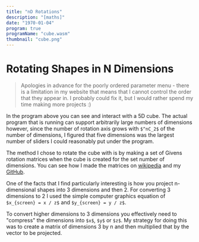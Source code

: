 ```yaml
---
title: "nD Rotations"
description: "[maths]"
date: "1970-01-04"
program: true
programName: "cube.wasm"
thumbnail: "cube.png"
---
```


# Rotating Shapes in N Dimensions

> Apologies in advance for the poorly ordered parameter menu - there is a limitation
in my website that means that I cannot control the order that they appear in.
I probably could fix it, but I would rather spend my time making more projects :)

In the program above you can see and interact with a 5D cube. The actual program 
that is running can support arbitrarily large numbers of dimensions however, since
the number of rotation axis grows with `$^nC_2$` of the number of dimensions, I
figured that five dimensions was the largest number of sliders I could reasonably
put under the program.

The method I chose to rotate the cube with is by making a set of Givens rotation
matrices when the cube is created for the set number of dimensions. You can see
how I made the matrices on [wikipedia](https://en.wikipedia.org/wiki/Givens_rotation)
and my [GitHub](https://github.com/e74000/nD-Cubes/).

One of the facts that I find particularly interesting is how you project n-dimensional
shapes into 3 dimensions and then 2. For converting 3 dimensions to 2 I used the simple
computer graphics equation of `$x_{screen} = x / z$` and `$y_{screen} = y / z$`.

To convert higher dimensions to 3 dimensions you effectively need to "compress" the
dimensions into `$x$`, `$y$` or `$z$`. My strategy for doing this was to create a 
matrix of dimensions 3 by n and then multiplied that by the vector to be projected.